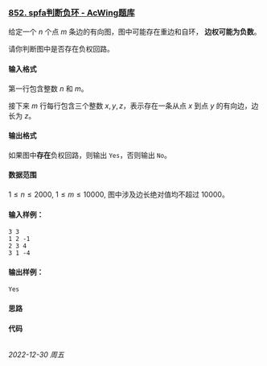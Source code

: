 ### [852. spfa判断负环 - AcWing题库](https://www.acwing.com/problem/content/854/)

给定一个 $n$ 个点 $m$ 条边的有向图，图中可能存在重边和自环， **边权可能为负数**。

请你判断图中是否存在负权回路。

#### 输入格式

第一行包含整数 $n$ 和 $m$。

接下来 $m$ 行每行包含三个整数 $x,y,z$，表示存在一条从点 $x$ 到点 $y$ 的有向边，边长为 $z$。

#### 输出格式

如果图中**存在**负权回路，则输出 `Yes`，否则输出 `No`。

#### 数据范围

$1 \leq n \leq 2000,$
$1 \leq m \leq 10000,$
图中涉及边长绝对值均不超过 $10000$。

#### 输入样例：

```
3 3
1 2 -1
2 3 4
3 1 -4
```

#### 输出样例：

```
Yes
```

#### 思路



#### 代码

```cpp
```


*2022-12-30 周五*
